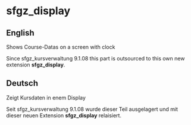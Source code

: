 # sfgz_display
## English
Shows Course-Datas on a screen with clock

Since sfgz_kursverwaltung 9.1.08 this part is outsourced to this own new extension **sfgz_display**.
## Deutsch
Zeigt Kursdaten in enem Display

Seit sfgz_kursverwaltung 9.1.08 wurde dieser Teil ausgelagert und mit dieser neuen Extension **sfgz_display** relaisiert.
